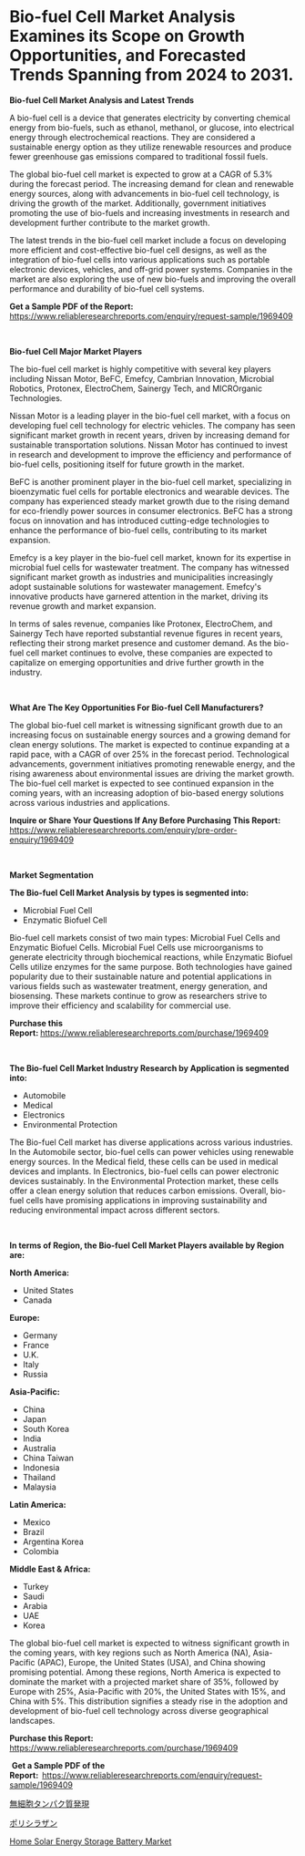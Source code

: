 <p><h1>Bio-fuel Cell Market Analysis Examines its Scope on Growth Opportunities, and Forecasted Trends Spanning from 2024 to 2031.</h1></p><p><strong>Bio-fuel Cell Market Analysis and Latest Trends</strong></p>
<p><p>A bio-fuel cell is a device that generates electricity by converting chemical energy from bio-fuels, such as ethanol, methanol, or glucose, into electrical energy through electrochemical reactions. They are considered a sustainable energy option as they utilize renewable resources and produce fewer greenhouse gas emissions compared to traditional fossil fuels.</p><p>The global bio-fuel cell market is expected to grow at a CAGR of 5.3% during the forecast period. The increasing demand for clean and renewable energy sources, along with advancements in bio-fuel cell technology, is driving the growth of the market. Additionally, government initiatives promoting the use of bio-fuels and increasing investments in research and development further contribute to the market growth.</p><p>The latest trends in the bio-fuel cell market include a focus on developing more efficient and cost-effective bio-fuel cell designs, as well as the integration of bio-fuel cells into various applications such as portable electronic devices, vehicles, and off-grid power systems. Companies in the market are also exploring the use of new bio-fuels and improving the overall performance and durability of bio-fuel cell systems.</p></p>
<p><strong>Get a Sample PDF of the Report:&nbsp;</strong> <a href="https://www.reliableresearchreports.com/enquiry/request-sample/1969409">https://www.reliableresearchreports.com/enquiry/request-sample/1969409</a></p>
<p>&nbsp;</p>
<p><strong>Bio-fuel Cell Major Market Players</strong></p>
<p><p>The bio-fuel cell market is highly competitive with several key players including Nissan Motor, BeFC, Emefcy, Cambrian Innovation, Microbial Robotics, Protonex, ElectroChem, Sainergy Tech, and MICROrganic Technologies.</p><p>Nissan Motor is a leading player in the bio-fuel cell market, with a focus on developing fuel cell technology for electric vehicles. The company has seen significant market growth in recent years, driven by increasing demand for sustainable transportation solutions. Nissan Motor has continued to invest in research and development to improve the efficiency and performance of bio-fuel cells, positioning itself for future growth in the market.</p><p>BeFC is another prominent player in the bio-fuel cell market, specializing in bioenzymatic fuel cells for portable electronics and wearable devices. The company has experienced steady market growth due to the rising demand for eco-friendly power sources in consumer electronics. BeFC has a strong focus on innovation and has introduced cutting-edge technologies to enhance the performance of bio-fuel cells, contributing to its market expansion.</p><p>Emefcy is a key player in the bio-fuel cell market, known for its expertise in microbial fuel cells for wastewater treatment. The company has witnessed significant market growth as industries and municipalities increasingly adopt sustainable solutions for wastewater management. Emefcy's innovative products have garnered attention in the market, driving its revenue growth and market expansion.</p><p>In terms of sales revenue, companies like Protonex, ElectroChem, and Sainergy Tech have reported substantial revenue figures in recent years, reflecting their strong market presence and customer demand. As the bio-fuel cell market continues to evolve, these companies are expected to capitalize on emerging opportunities and drive further growth in the industry.</p></p>
<p>&nbsp;</p>
<p><strong>What Are The Key Opportunities For Bio-fuel Cell Manufacturers?</strong></p>
<p><p>The global bio-fuel cell market is witnessing significant growth due to an increasing focus on sustainable energy sources and a growing demand for clean energy solutions. The market is expected to continue expanding at a rapid pace, with a CAGR of over 25% in the forecast period. Technological advancements, government initiatives promoting renewable energy, and the rising awareness about environmental issues are driving the market growth. The bio-fuel cell market is expected to see continued expansion in the coming years, with an increasing adoption of bio-based energy solutions across various industries and applications.</p></p>
<p><strong>Inquire or Share Your Questions If Any Before Purchasing This Report:</strong> <a href="https://www.reliableresearchreports.com/enquiry/pre-order-enquiry/1969409">https://www.reliableresearchreports.com/enquiry/pre-order-enquiry/1969409</a></p>
<p>&nbsp;</p>
<p><strong>Market Segmentation</strong></p>
<p><strong>The Bio-fuel Cell Market Analysis by types is segmented into:</strong></p>
<p><ul><li>Microbial Fuel Cell</li><li>Enzymatic Biofuel Cell</li></ul></p>
<p><p>Bio-fuel cell markets consist of two main types: Microbial Fuel Cells and Enzymatic Biofuel Cells. Microbial Fuel Cells use microorganisms to generate electricity through biochemical reactions, while Enzymatic Biofuel Cells utilize enzymes for the same purpose. Both technologies have gained popularity due to their sustainable nature and potential applications in various fields such as wastewater treatment, energy generation, and biosensing. These markets continue to grow as researchers strive to improve their efficiency and scalability for commercial use.</p></p>
<p><strong>Purchase this Report:&nbsp;</strong><a href="https://www.reliableresearchreports.com/purchase/1969409">https://www.reliableresearchreports.com/purchase/1969409</a></p>
<p>&nbsp;</p>
<p><strong>The Bio-fuel Cell Market Industry Research by Application is segmented into:</strong></p>
<p><ul><li>Automobile</li><li>Medical</li><li>Electronics</li><li>Environmental Protection</li></ul></p>
<p><p>The Bio-fuel Cell market has diverse applications across various industries. In the Automobile sector, bio-fuel cells can power vehicles using renewable energy sources. In the Medical field, these cells can be used in medical devices and implants. In Electronics, bio-fuel cells can power electronic devices sustainably. In the Environmental Protection market, these cells offer a clean energy solution that reduces carbon emissions. Overall, bio-fuel cells have promising applications in improving sustainability and reducing environmental impact across different sectors.</p></p>
<p>&nbsp;</p>
<p><strong>In terms of Region, the Bio-fuel Cell Market Players available by Region are:</strong></p>
<p>
    <p> <strong> North America: </strong>
        <ul>
            <li>United States</li>
            <li>Canada</li>
        </ul>
        </p> 
    <p> <strong> Europe: </strong>
        <ul>
            <li>Germany</li>
            <li>France</li>
            <li>U.K.</li>
            <li>Italy</li>
            <li>Russia</li>
        </ul>
        </p> 
    <p> <strong> Asia-Pacific: </strong>
        <ul>
            <li>China</li>
            <li>Japan</li>
            <li>South Korea</li>
            <li>India</li>
            <li>Australia</li>
            <li>China Taiwan</li>
            <li>Indonesia</li>
            <li>Thailand</li>
            <li>Malaysia</li>
        </ul>
        </p> 
    <p> <strong> Latin America: </strong>
        <ul>
            <li>Mexico</li>
            <li>Brazil</li>
            <li>Argentina Korea</li>
            <li>Colombia</li>
        </ul>
        </p> 
    <p> <strong> Middle East & Africa: </strong>
        <ul>
            <li>Turkey</li>
            <li>Saudi</li>
            <li>Arabia</li>
            <li>UAE</li>
            <li>Korea</li>
        </ul>
    </p>
    </p>
<p><p>The global bio-fuel cell market is expected to witness significant growth in the coming years, with key regions such as North America (NA), Asia-Pacific (APAC), Europe, the United States (USA), and China showing promising potential. Among these regions, North America is expected to dominate the market with a projected market share of 35%, followed by Europe with 25%, Asia-Pacific with 20%, the United States with 15%, and China with 5%. This distribution signifies a steady rise in the adoption and development of bio-fuel cell technology across diverse geographical landscapes.</p></p>
<p><strong>Purchase this Report: </strong><a href="https://www.reliableresearchreports.com/purchase/1969409">https://www.reliableresearchreports.com/purchase/1969409</a></p>
<p>&nbsp;<strong>Get a Sample PDF of the Report:&nbsp;&nbsp;</strong><a href="https://www.reliableresearchreports.com/enquiry/request-sample/1969409">https://www.reliableresearchreports.com/enquiry/request-sample/1969409</a></p>
<p><strong></strong></p>
<p><p><a href="https://github.com/marbadji/Market-Research-Report-List-1/blob/main/591484117088.md">無細胞タンパク質発現</a></p><p><a href="https://github.com/KaydenJohns1964/Market-Research-Report-List-1/blob/main/225442517089.md">ポリシラザン</a></p><p><a href="https://github.com/mancsybtousav/Market-Research-Report-List-1/blob/main/home-solar-energy-storage-battery-market.md">Home Solar Energy Storage Battery Market</a></p></p>